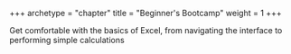 +++
archetype = "chapter"
title = "Beginner's Bootcamp"
weight = 1
+++

Get comfortable with the basics of Excel, from navigating the interface to performing simple calculations
